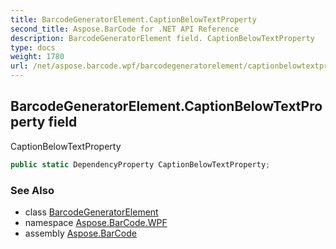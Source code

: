 ```yaml
---
title: BarcodeGeneratorElement.CaptionBelowTextProperty
second_title: Aspose.BarCode for .NET API Reference
description: BarcodeGeneratorElement field. CaptionBelowTextProperty
type: docs
weight: 1780
url: /net/aspose.barcode.wpf/barcodegeneratorelement/captionbelowtextproperty/
---
```

## BarcodeGeneratorElement.CaptionBelowTextProperty field

CaptionBelowTextProperty

```csharp
public static DependencyProperty CaptionBelowTextProperty;
```

### See Also

* class [BarcodeGeneratorElement](../)
* namespace [Aspose.BarCode.WPF](../../../aspose.barcode.wpf/)
* assembly [Aspose.BarCode](../../../)


